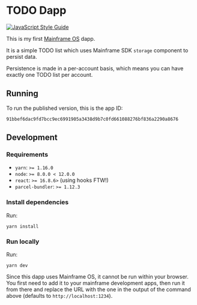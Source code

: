 # TODO Dapp

[![JavaScript Style Guide](https://img.shields.io/badge/code_style-standard-brightgreen.svg)](https://standardjs.com)

This is my first [Mainframe OS](https://mainframeos.com) dapp.

It is a simple TODO list which uses Mainframe SDK `storage` component to persist data.

Persistence is made in a per-account basis, which means you can have exactly one TODO list per account.

## Running

To run the published version, this is the app ID:

```
91bbef6dac9fd7bcc9ec6991905a3438d9b7c0fd661088276bf836a2290a8676
```

## Development

### Requirements

- `yarn`: `>= 1.16.0`
- `node`: `>= 8.0.0 < 12.0.0`
- `react`: `>= 16.8.6>` (using hooks FTW!)
- `parcel-bundler`: `>= 1.12.3`

### Install dependencies

Run:

```
yarn install
```

### Run locally

Run:

```
yarn dev
```

Since this dapp uses Mainframe OS, it cannot be run within your browser. You first need to add it to your mainframe development apps, then run it from there and replace the URL with the one in the output of the command above (defaults to `http://localhost:1234`).
